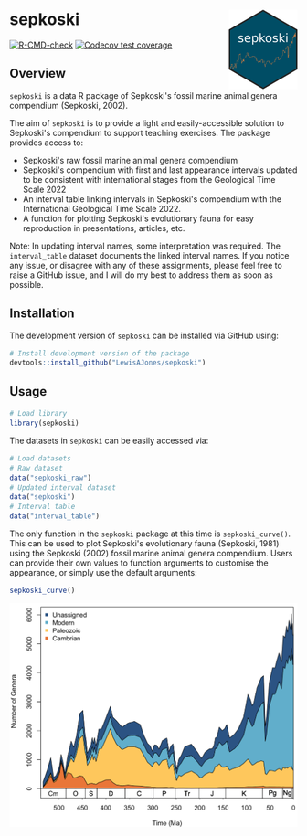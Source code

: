 # sepkoski <img src="man/figures/logo.png" align="right" width="120" />

<!-- badges: start -->
[![R-CMD-check](https://github.com/LewisAJones/sepkoski/actions/workflows/R-CMD-check.yaml/badge.svg)](https://github.com/LewisAJones/sepkoski/actions/workflows/R-CMD-check.yaml)
[![Codecov test coverage](https://codecov.io/gh/LewisAJones/sepkoski/branch/main/graph/badge.svg)](https://app.codecov.io/gh/LewisAJones/sepkoski?branch=main)
<!-- badges: end -->

## Overview

`sepkoski` is a data R package of Sepkoski's fossil marine animal genera compendium (Sepkoski, 2002).

The aim of `sepkoski` is to provide a light and easily-accessible solution to Sepkoski's compendium to support teaching exercises. The package provides access to:

- Sepkoski's raw fossil marine animal genera compendium
- Sepkoski's compendium with first and last appearance intervals updated to be consistent with international stages from the Geological Time Scale 2022
- An interval table linking intervals in Sepkoski's compendium with the International Geological Time Scale 2022.
- A function for plotting Sepkoski's evolutionary fauna for easy reproduction in presentations, articles, etc.

Note: In updating interval names, some interpretation was required. The `interval_table` dataset documents the linked interval names. If you notice any issue, or disagree with any of these assignments, please feel free to raise a GitHub issue, and I will do my best to address them as soon as possible.

## Installation

The development version of `sepkoski` can be installed via GitHub using:

```r
# Install development version of the package
devtools::install_github("LewisAJones/sepkoski")
```

## Usage

```r
# Load library
library(sepkoski)
```

The datasets in `sepkoski` can be easily accessed via:

```r
# Load datasets
# Raw dataset
data("sepkoski_raw")
# Updated interval dataset
data("sepkoski")
# Interval table
data("interval_table")
```

The only function in the `sepkoski` package at this time is `sepkoski_curve()`. This can be used to plot Sepkoski's evolutionary fauna (Sepkoski, 1981) using the Sepkoski (2002) fossil marine animal genera compendium. Users can provide their own values to function arguments to customise the appearance, or simply use the default arguments:

```r
sepkoski_curve()
```
![Plot with default arguments](man/figures/example_curve.png)
